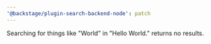 ```yaml
---
'@backstage/plugin-search-backend-node': patch
---
```


Searching for things like "World" in "Hello World." returns no results.
